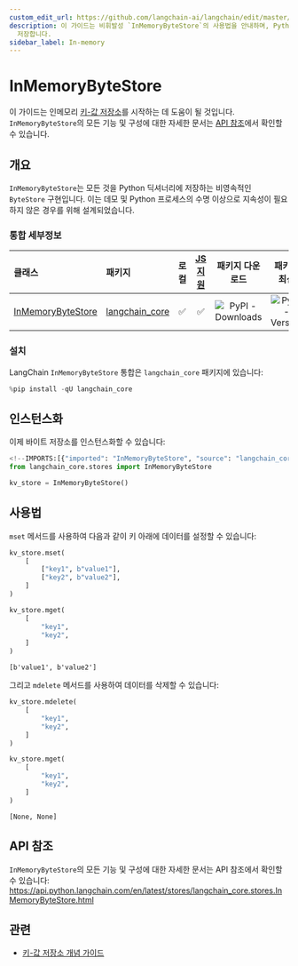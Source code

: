 ```yaml
---
custom_edit_url: https://github.com/langchain-ai/langchain/edit/master/docs/docs/integrations/stores/in_memory.ipynb
description: 이 가이드는 비휘발성 `InMemoryByteStore`의 사용법을 안내하며, Python 프로세스의 생애 동안 데이터를 메모리에
  저장합니다.
sidebar_label: In-memory
---
```


# InMemoryByteStore

이 가이드는 인메모리 [키-값 저장소](/docs/concepts/#key-value-stores)를 시작하는 데 도움이 될 것입니다. `InMemoryByteStore`의 모든 기능 및 구성에 대한 자세한 문서는 [API 참조](https://api.python.langchain.com/en/latest/stores/langchain_core.stores.InMemoryByteStore.html)에서 확인할 수 있습니다.

## 개요

`InMemoryByteStore`는 모든 것을 Python 딕셔너리에 저장하는 비영속적인 `ByteStore` 구현입니다. 이는 데모 및 Python 프로세스의 수명 이상으로 지속성이 필요하지 않은 경우를 위해 설계되었습니다.

### 통합 세부정보

| 클래스 | 패키지 | 로컬 | [JS 지원](https://js.langchain.com/v0.2/docs/integrations/stores/in_memory/) | 패키지 다운로드 | 패키지 최신 |
| :--- | :--- | :---: | :---: |  :---: | :---: |
| [InMemoryByteStore](https://api.python.langchain.com/en/latest/stores/langchain_core.stores.InMemoryByteStore.html) | [langchain_core](https://api.python.langchain.com/en/latest/core_api_reference.html) | ✅ | ✅ | ![PyPI - Downloads](https://img.shields.io/pypi/dm/langchain_core?style=flat-square&label=%20) | ![PyPI - Version](https://img.shields.io/pypi/v/langchain_core?style=flat-square&label=%20) |

### 설치

LangChain `InMemoryByteStore` 통합은 `langchain_core` 패키지에 있습니다:

```python
%pip install -qU langchain_core
```


## 인스턴스화

이제 바이트 저장소를 인스턴스화할 수 있습니다:

```python
<!--IMPORTS:[{"imported": "InMemoryByteStore", "source": "langchain_core.stores", "docs": "https://api.python.langchain.com/en/latest/stores/langchain_core.stores.InMemoryByteStore.html", "title": "InMemoryByteStore"}]-->
from langchain_core.stores import InMemoryByteStore

kv_store = InMemoryByteStore()
```


## 사용법

`mset` 메서드를 사용하여 다음과 같이 키 아래에 데이터를 설정할 수 있습니다:

```python
kv_store.mset(
    [
        ["key1", b"value1"],
        ["key2", b"value2"],
    ]
)

kv_store.mget(
    [
        "key1",
        "key2",
    ]
)
```


```output
[b'value1', b'value2']
```


그리고 `mdelete` 메서드를 사용하여 데이터를 삭제할 수 있습니다:

```python
kv_store.mdelete(
    [
        "key1",
        "key2",
    ]
)

kv_store.mget(
    [
        "key1",
        "key2",
    ]
)
```


```output
[None, None]
```


## API 참조

`InMemoryByteStore`의 모든 기능 및 구성에 대한 자세한 문서는 API 참조에서 확인할 수 있습니다: https://api.python.langchain.com/en/latest/stores/langchain_core.stores.InMemoryByteStore.html

## 관련

- [키-값 저장소 개념 가이드](/docs/concepts/#key-value-stores)